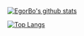 [![EgorBo's github stats](https://github-readme-stats.vercel.app/api?username=EgorBo&bg_color=30,e96443,904e95&title_color=fff&text_color=fff&show_icons=true&count_private=true&include_all_commits=true)](https://github.com/EgorBo)

[![Top Langs](https://github-readme-stats.vercel.app/api/top-langs/?username=EgorBo)](https://github.com/EgorBo)
